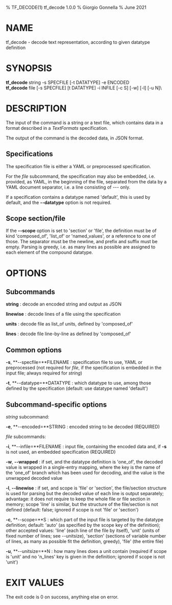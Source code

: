 % TF\_DECODE(1) tf\_decode 1.0.0
% Giorgio Gonnella
% June 2021

# NAME

tf\_decode - decode text representation, according to given datatype definition

# SYNOPSIS

**tf_decode** string -s SPECFILE [-t DATATYPE] -e ENCODED\
**tf_decode** file [-s SPECFILE] [t DATATYPE] -i INFILE [-c S] [-w] [-l] [-u N]\

# DESCRIPTION

The input of the command is a string or a text file, which contains data in a
format described in a *TextFormats* specification.

The output of the command is the decoded data, in JSON format.

## Specifications

The specification file is either a YAML or preprocessed specification.

For the *file* subcommand, the specification may also be embedded, i.e.
provided, as YAML, in the beginning of the file, separated from the data by a
YAML document separator, i.e. a line consisting of --- only.

If a specification contains a datatype named 'default', this is used by default,
and the **\-\-datatype** option is not required.

## Scope section/file

If the **\-\-scope** option is set to 'section' or 'file', the definition must
be of kind 'composed\_of', 'list\_of' or 'named\_values', or a reference to
one of those. The separator must be the newline, and prefix and suffix must be
empty. Parsing is greedy, i.e. as many lines as possible are assigned to
each element of the compound datatype.

# OPTIONS

## Subcommands

**string**
: decode an encoded string and output as JSON

**linewise**
: decode lines of a file using the specification

**units**
: decode file as list\_of units, defined by 'composed\_of'

**lines**
: decode file line-by-line as defined by 'composed\_of'

## Common options
**-s**, **\-\-specfile=**FILENAME
: specification file to use, YAML or preprocessed
  (not required for *file*, if the specification is embedded
  in the input file; always required for *string*)

**-t**, **\-\-datatype=**DATATYPE
: which datatype to use, among those defined by the specification
  (default: use datatype named 'default')

## Subcommand-specific options

*string* subcommand:

**-e**, **\-\-encoded=**STRING
: encoded string to be decoded (REQUIRED)

*file* subcommands:

**-i**, **\-\-infile=**FILENAME
: input file, containing the encoded data and, if **-s** is not used,
  an embedded specification (REQUIRED)

**-w**, **\-\-wrapped**
: if set, and the datatype definition is 'one\_of', the decoded
  value is wrapped in a single-entry mapping, where the key
  is the name of the 'one\_of' branch which has been used for
  decoding, and the value is the unwrapped decoded value

**-l**, **\-\-linewise**
: if set, and scope is 'file' or 'section', the file/section
  structure is used for parsing but the decoded value of each
  line is output separately; advantage: it does not require to
  keep the whole file or file section in memory; scope 'line'
  is similar, but the structure of the file/section is not defined
  (default: false; ignored if scope is not 'file' or 'section')

**-c**, **\-\-scope=**S
: which part of the input file is targeted by the datatype
  definition; default: 'auto' (as specified by the scope key of
  the definition); other accepted values:
  'line' (each line of the file by itself),
  'unit' (units of fixed number of lines; see \-\-unitsize),
  'section' (sections of variable number of lines,
             as many as possible fit the definition, greedy),
  'file' (the entire file)

**-u**, **\-\-unitsize=**N
: how many lines does a unit contain (required if scope is 'unit'
  and no 'n\_lines' key is given in the definition; ignored if
  scope is not 'unit')

# EXIT VALUES
The exit code is 0 on success, anything else on error.

